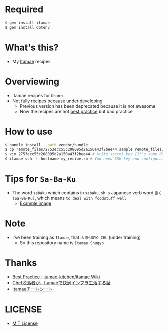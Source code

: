 # Required
```bash
$ gem install itamae
$ gem install dotenv
```

# What's this?
- My [Itamae](http://itamae.kitchen/) recipes

# Overviewing
- Itamae recipes for `Ubuntu`
- Not fully recipes because under developing
    - Previous version has been deprecated because it is not awesome
    - Now the recipes are not [best practice](https://github.com/itamae-kitchen/itamae/wiki/Best-Practice) but bad practice

# How to use
```bash
$ bundle install --path vendor/bundle
$ cp remote_files/2753ecc55c208095d2a150a43f2bee44.sample remote_files/2753ecc55c208095d2a150a43f2bee44
$ vim 2753ecc55c208095d2a150a43f2bee44 # Write secret key (it's some danger)
$ itamae ssh -h hostname my_recipe.rb # You need SSH key and configuration of ~/.ssh/config and SSH login user MUST be able to sudo
```

# Tips for `Sa-Ba-Ku`
- The word `sabaku` which contains in `sabaku.sh` is Japanese verb word `捌く(Sa-Ba-Ku)`, which means `to deal with foodstuff well`
    - [Example image](http://livedoor.blogimg.jp/maamee123/imgs/b/f/bf9923eb.jpg)

# Note
- I've been training as `Itamae`, that is `SHUGYO-CHU` (under training)
    - So this repository name is `Itamae Shugyo`

# Thanks
- [Best Practice · itamae-kitchen/itamae Wiki](https://github.com/itamae-kitchen/itamae/wiki/Best-Practice)
- [Chef脱落者が、Itamaeで快適インフラ生活する話](http://qiita.com/zaru/items/8ae6182e544aac6f6d79)
- [Itamaeチートシート](http://qiita.com/fukuiretu/items/170aa956731f2ffb5715)

# LICENSE
- [MIT License](/LICENSE)
